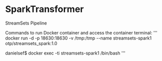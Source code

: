 # SparkTransformer
StreamSets Pipeline


Commands to run Docker container and access the container terminal: 
'''
docker run -d -p 18630:18630 -v /tmp:/tmp --name streamsets-spark1 otp/streamsets_spark:1.0

danielsef$ docker exec -ti streamsets-spark1 /bin/bash
'''
